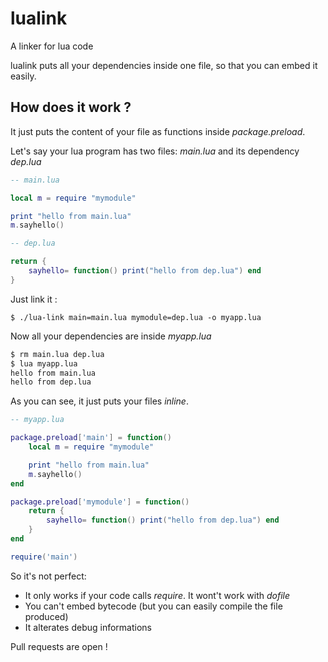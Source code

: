 # lualink
A linker for lua code

lualink puts all your dependencies inside one file, so that you can embed it easily.

## How does it work ?
It just puts the content of your file as functions inside _package.preload_.

Let's say your lua program has two files: _main.lua_ and its dependency _dep.lua_

```lua
-- main.lua

local m = require "mymodule"

print "hello from main.lua"
m.sayhello()
```

```lua
-- dep.lua

return {
	sayhello= function() print("hello from dep.lua") end
}
```

Just link it :

    $ ./lua-link main=main.lua mymodule=dep.lua -o myapp.lua

Now all your dependencies are inside _myapp.lua_

```sh
$ rm main.lua dep.lua
$ lua myapp.lua
hello from main.lua
hello from dep.lua
```

As you can see, it just puts your files _inline_.
    
```lua
-- myapp.lua

package.preload['main'] = function()
	local m = require "mymodule"

	print "hello from main.lua"
	m.sayhello()
end

package.preload['mymodule'] = function()
	return {
		sayhello= function() print("hello from dep.lua") end
	}
end

require('main')
```

So it's not perfect:

- It only works if your code calls _require_. It wont't work with _dofile_ 
- You can't embed bytecode (but you can easily compile the file produced)
- It alterates debug informations

Pull requests are open !
